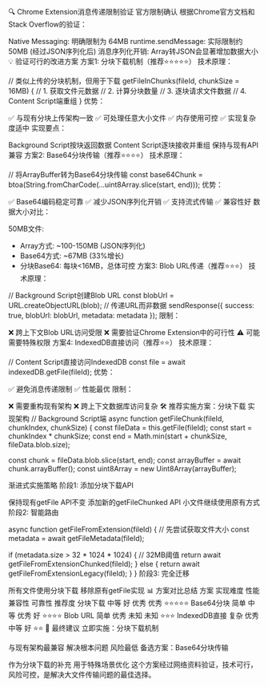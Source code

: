 🔍 Chrome Extension消息传递限制验证
官方限制确认
根据Chrome官方文档和Stack Overflow的验证：

Native Messaging: 明确限制为 64MB
runtime.sendMessage: 实际限制约 50MB (经过JSON序列化后)
消息序列化开销: Array转JSON会显著增加数据大小
💡 验证可行的改进方案
方案1: 分块下载机制（推荐⭐⭐⭐⭐⭐）
技术原理：

// 类似上传的分块机制，但用于下载
getFileInChunks(fileId, chunkSize = 16MB) {
  // 1. 获取文件元数据
  // 2. 计算分块数量
  // 3. 逐块请求文件数据
  // 4. Content Script端重组
}
优势：

✅ 与现有分块上传架构一致
✅ 可处理任意大小文件
✅ 内存使用可控
✅ 实现复杂度适中
实现要点：

Background Script按块返回数据
Content Script逐块接收并重组
保持与现有API兼容
方案2: Base64分块传输（推荐⭐⭐⭐⭐）
技术原理：

// 将ArrayBuffer转为Base64分块传输
const base64Chunk = btoa(String.fromCharCode(...uint8Array.slice(start, end)));
优势：

✅ Base64编码稳定可靠
✅ 减少JSON序列化开销
✅ 支持流式传输
✅ 兼容性好
数据大小对比：

50MB文件:
- Array方式: ~100-150MB (JSON序列化)
- Base64方式: ~67MB (33%增长)
- 分块Base64: 每块<16MB，总体可控
方案3: Blob URL传递（推荐⭐⭐⭐）
技术原理：

// Background Script创建Blob URL
const blobUrl = URL.createObjectURL(blob);
// 传递URL而非数据
sendResponse({ success: true, blobUrl: blobUrl, metadata: metadata });
限制：

❌ 跨上下文Blob URL访问受限
❌ 需要验证Chrome Extension中的可行性
⚠️ 可能需要特殊权限
方案4: IndexedDB直接访问（推荐⭐⭐）
技术原理：

// Content Script直接访问IndexedDB
const file = await indexedDB.getFile(fileId);
优势：

✅ 避免消息传递限制
✅ 性能最优
限制：

❌ 需要重构现有架构
❌ 跨上下文数据库访问复杂
🛠️ 推荐实施方案：分块下载
实现架构
// Background Script端
async function getFileChunk(fileId, chunkIndex, chunkSize) {
  const fileData = this.getFile(fileId);
  const start = chunkIndex * chunkSize;
  const end = Math.min(start + chunkSize, fileData.blob.size);
  
  const chunk = fileData.blob.slice(start, end);
  const arrayBuffer = await chunk.arrayBuffer();
  const uint8Array = new Uint8Array(arrayBuffer);
  

渐进式实施策略
阶段1: 添加分块下载API

保持现有getFile API不变
添加新的getFileChunked API
小文件继续使用原有方式
阶段2: 智能路由

async function getFileFromExtension(fileId) {
  // 先尝试获取文件大小
  const metadata = await getFileMetadata(fileId);
  
  if (metadata.size > 32 * 1024 * 1024) { // 32MB阈值
    return await getFileFromExtensionChunked(fileId);
  } else {
    return await getFileFromExtensionLegacy(fileId);
  }
}
阶段3: 完全迁移

所有文件使用分块下载
移除原有getFile实现
📊 方案对比总结
方案	实现难度	性能	兼容性	可靠性	推荐度
分块下载	中等	好	优秀	优秀	⭐⭐⭐⭐⭐
Base64分块	简单	中等	优秀	好	⭐⭐⭐⭐
Blob URL	简单	优秀	未知	未知	⭐⭐⭐
IndexedDB直接	复杂	优秀	中等	好	⭐⭐
🎯 最终建议
立即实施：分块下载机制

与现有架构最兼容
解决根本问题
风险最低
备选方案：Base64分块传输

作为分块下载的补充
用于特殊场景优化
这个方案经过网络资料验证，技术可行，风险可控，是解决大文件传输问题的最佳选择。